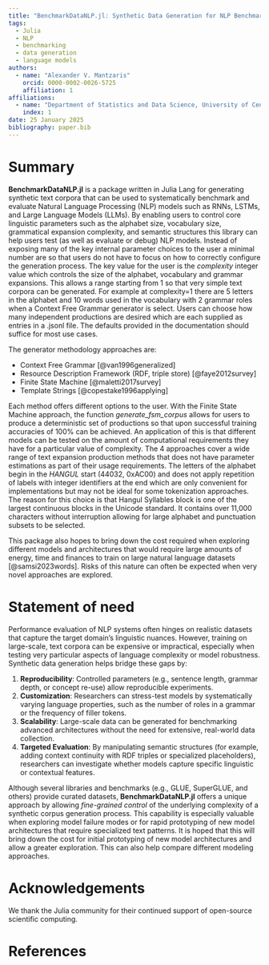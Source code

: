 ```yaml
---
title: "BenchmarkDataNLP.jl: Synthetic Data Generation for NLP Benchmarking"
tags:
  - Julia
  - NLP
  - benchmarking
  - data generation
  - language models
authors:
  - name: "Alexander V. Mantzaris"
    orcid: 0000-0002-0026-5725
    affiliation: 1
affiliations:
  - name: "Department of Statistics and Data Science, University of Central Florida (UCF), USA"
    index: 1
date: 25 January 2025
bibliography: paper.bib
---
```


# Summary

**BenchmarkDataNLP.jl** is a package written in Julia Lang for generating synthetic text corpora that can be used to systematically benchmark and evaluate Natural Language Processing (NLP) models such as RNNs, LSTMs, and Large Language Models (LLMs). By enabling users to control core linguistic parameters such as the alphabet size, vocabulary size, grammatical expansion complexity, and semantic structures this library can help users test (as well as evaluate or debug) NLP models. Instead of exposing many of the key internal parameter choices to the user a minimal number are so that users do not have to focus on how to correctly configure the generation process. The key value for the user is the *complexity* integer value which controls the size of the alphabet, vocabulary and grammar expansions. This allows a range starting from 1 so that very simple text corpora can be generated. For example at complexity=1 there are 5 letters in the alphabet and 10 words used in the vocabulary with 2 grammar roles when a Context Free Grammar generator is select. Users can choose how many independent productions are desired which are each supplied as entries in a .jsonl file. The defaults provided in the documentation should suffice for most use cases. 

The generator methodology approaches are:

  - Context Free Grammar [@van1996generalized]
  - Resource Description Framework (RDF, triple store) [@faye2012survey]
  - Finite State Machine [@maletti2017survey]
  - Template Strings [@copestake1996applying]

Each method offers different options to the user. With the Finite State Machine approach, the function *generate_fsm_corpus* allows for users to produce a deterministic set of productions so that upon successful training accuracies of 100% can be achieved. An application of this is that different models can be tested on the amount of computational requirements they have for a particular value of complexity. The 4 approaches cover a wide range of text expansion production methods that does not have parameter estimations as part of their usage requirements. The letters of the alphabet begin in the *HANGUL* start (44032, 0xAC00) and does not apply repetition of labels with integer identifiers at the end which are only convenient for implementations but may not be ideal for some tokenization approaches. The reason for this choice is that Hangul Syllables block is one of the largest continuous blocks in the Unicode standard. It contains over 11,000 characters without interruption allowing for large alphabet and punctuation subsets to be selected.

This package also hopes to bring down the cost required when exploring different models and architectures that would require large amounts of energy, time and finances to train on large natural language datasets [@samsi2023words]. Risks of this nature can often be expected when very novel approaches are explored.

# Statement of need

Performance evaluation of NLP systems often hinges on realistic datasets that capture the target domain’s linguistic nuances. However, training on large-scale, text corpora can be expensive or impractical, especially when testing very particular aspects of language complexity or model robustness. Synthetic data generation helps bridge these gaps by:

1. **Reproducibility**: Controlled parameters (e.g., sentence length, grammar depth, or concept re-use) allow reproducible experiments.
2. **Customization**: Researchers can stress-test models by systematically varying language properties, such as the number of roles in a grammar or the frequency of filler tokens.
3. **Scalability**: Large-scale data can be generated for benchmarking advanced architectures without the need for extensive, real-world data collection.
4. **Targeted Evaluation**: By manipulating semantic structures (for example, adding context continuity with RDF triples or specialized placeholders), researchers can investigate whether models capture specific linguistic or contextual features.

Although several libraries and benchmarks (e.g., GLUE, SuperGLUE, and others) provide curated datasets, **BenchmarkDataNLP.jl** offers a unique approach by allowing *fine-grained control* of the underlying complexity of a  synthetic corpus generation process. This capability is especially valuable when exploring model failure modes or for rapid prototyping of new model architectures that require specialized text patterns. It is hoped that this will bring down the cost for initial prototyping of new model architectures and allow a greater exploration. This can also help compare different modeling approaches.

# Acknowledgements

We thank the Julia community for their continued support of open-source scientific computing.

# References

